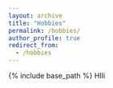 ```yaml
---
layout: archive
title: "Hobbies"
permalink: /hobbies/
author_profile: true
redirect_from:
  - /hobbies
---
```


{% include base_path %}
HIIi
